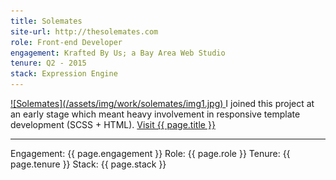 ```yaml
---
title: Solemates
site-url: http://thesolemates.com
role: Front-end Developer
engagement: Krafted By Us; a Bay Area Web Studio
tenure: Q2 - 2015
stack: Expression Engine
---
```



<a href="{{ page.site-url }}" title="Visit {{ page.title }}" target="_blank">
  ![Solemates](/assets/img/work/solemates/img1.jpg)
</a>  
I joined this project at an early stage which meant heavy involvement in responsive template development (SCSS + HTML).  
<a href="{{ page.site-url }}" title="Visit {{ page.title }}" target="_blank">Visit {{ page.title }}</a>
<hr/>
Engagement: {{ page.engagement }}  
Role: {{ page.role }}  
Tenure: {{ page.tenure }}  
Stack: {{ page.stack }}